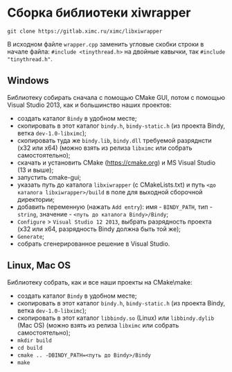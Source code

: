 # Сборка библиотеки xiwrapper

```
git clone https://gitlab.ximc.ru/ximc/libxiwrapper
```
В исходном файле `wrapper.cpp` заменить угловые скобки строки в начале файла: `#include <tinythread.h>` на двойные кавычки, так
`#include "tinythread.h"`.

## Windows

Библиотеку собирать сначала с помощью CMake GUI, потом с помощью Visual Studio 2013, как и большинство наших проектов:

* создать каталог `Bindy` в удобном месте;
* скопировать в этот каталог `bindy.h`, `bindy-static.h` (из проекта Bindy, ветка `dev-1.0-libximc`);
* скопировать туда же `bindy.lib`, `bindy.dll` требуемой разряднсти (х32 или х64) (можно взять из релиза `libximc` или собрать самостоятельно);
* cкачать и установить CMake (https://cmake.org) и MS Visual Studio (13 и выше);
* запустить cmake-gui;
* указать путь до каталога `libxiwrapper` (с CMakeLists.txt) и путь `<до каталога libxiwrapper>/build` в поле для выходной сборочной директории;
* добавить переменную (нажать `Add entry`): имя - `BINDY_PATH`, тип - `string`, значение - `<путь до каталога Bindy>/Bindy`;
* `Configure` > `Visual Studio 12 2013`, выбрать разрядность проекта (х32 или x64, разрядность Bindy должна быть той же);
* `Generate`;
* собрать сгенерированное решение в Visual Studio.

## Linux, Mac OS

Библиотеку собрать, как и все наши проекты на CMake\make:

* создать каталог `Bindy` в удобном месте;
* скопировать в этот каталог `bindy.h`, `bindy-static.h` (из проекта Bindy, ветка `dev-1.0-libximc`);
* скопировать в этот каталог `libbindy.so` (Linux) или `libbindy.dylib` (Mac OS) (можно взять из релиза `libximc` или собрать самостоятельно);
* `mkdir build`
* `cd build`
* `cmake .. -DBINDY_PATH=<путь до Bindy>/Bindy`
* `make`